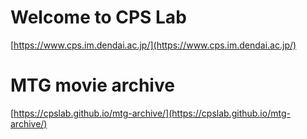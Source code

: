 # Welcome to CPS Lab

[https://www.cps.im.dendai.ac.jp/](https://www.cps.im.dendai.ac.jp/)

# MTG movie archive
[https://cpslab.github.io/mtg-archive/](https://cpslab.github.io/mtg-archive/)
